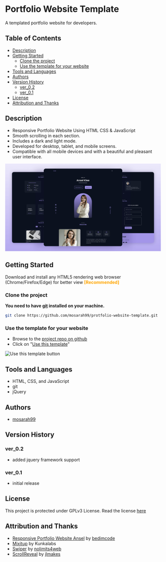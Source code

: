 
# Portfolio Website Template 
A templated portfolio website for developers. 

## Table of Contents
- [Description](#description)
- [Getting Started](#getting-started)
    - [Clone the project](#clone-the-project)
    - [Use the template for your website](#use-the-template-for-your-website)
- [Tools and Languages](#tools-and-languages)
- [Authors](#authors)
- [Version History](#version-history)
    - [ver_0,2](#ver02)
    - [ver_0.1](#ver01)
- [License](#license)
- [Attribution and Thanks](#attribution-and-thanks)


## Description
- Responsive Portfolio Website Using HTML CSS & JavaScript
- Smooth scrolling in each section.
- Includes a dark and light mode.
- Developed for desktop, tablet, and mobile screens.
- Compatible with all mobile devices and with a beautiful and pleasant user interface.

![preview img](/preview.png)


## Getting Started
Download and install any HTML5 rendering web browser (Chrome/Firefox/Edge) for better view 
<span style="color:orange;font-weight:bold;">[Recommended]</span>

### Clone the project
<span style="font-weight: bold;">You need to have [git](https://git-scm.com/downloads) installed on your machine.</span>
```bash
git clone https://github.com/mosarah99/protfolio-website-template.git
```

### Use the template for your website
- Browse to the [project repo on github](https://github.com/mosarah99/protfolio-website-template.git)
- Click on "[Use this template](https://github.com/mosarah99/protfolio-website-template/generate)"

![Use this template button](https://i.imgur.com/UpvA7YU.jpeg)

## Tools and Languages
- HTML, CSS, and JavaScript
- git
- jQuery


## Authors
- [mosarah99](https://github.com/mosarah99)

## Version History

### ver_0.2
- added jquery framework support

### ver_0.1
- initial release


## License
This project is protected under GPLv3 License. Read the license [here](/LICENSE)

## Attribution and Thanks
- [Responsive Portfolio Website Ansel](https://github.com/bedimcode/responsive-portfolio-website-Ansel) by [bedimcode](https://github.com/bedimcode)
- [Mixitup](Mixitup) by Kunkalabs
- [Swiper](Mixitup) by [nolimits4web](https://github.com/nolimits4web)
- [ScrollReveal](https://scrollrevealjs.org/) by [jlmakes](https://github.com/jlmakes)



